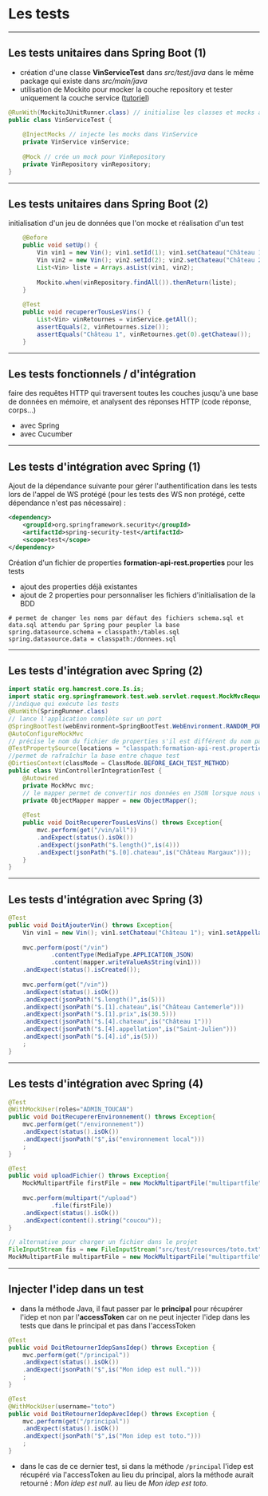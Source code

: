 # Les tests

----

## Les tests unitaires dans Spring Boot (1)

- création d'une classe **VinServiceTest** dans *src/test/java* dans le même package qui existe dans *src/main/java*
- utilisation de Mockito pour mocker la couche repository et tester uniquement la couche service ([tutoriel](http://www.springboottutorial.com/spring-boot-unit-testing-and-mocking-with-mockito-and-junit))

```java
@RunWith(MockitoJUnitRunner.class) // initialise les classes et mocks avant d'exécuter les tests
public class VinServiceTest {
	
	@InjectMocks // injecte les mocks dans VinService
	private VinService vinService;
	
	@Mock // crée un mock pour VinRepository
	private VinRepository vinRepository;
}
```

----

## Les tests unitaires dans Spring Boot (2)

initialisation d'un jeu de données que l'on mocke et réalisation d'un test

```java
	@Before
	public void setUp() {
		Vin vin1 = new Vin(); vin1.setId(1); vin1.setChateau("Château 1"); vin1.setAppellation("Saint-Julien"); vin1.setPrix(10.0);
		Vin vin2 = new Vin(); vin2.setId(2); vin2.setChateau("Château 2"); vin2.setAppellation("Pomerol"); vin2.setPrix(25.0);
		List<Vin> liste = Arrays.asList(vin1, vin2);
		
		Mockito.when(vinRepository.findAll()).thenReturn(liste);
	}
	
	@Test
	public void recupererTousLesVins() {
		List<Vin> vinRetournes = vinService.getAll();
		assertEquals(2, vinRetournes.size());
		assertEquals("Château 1", vinRetournes.get(0).getChateau());
	}
```

----

## Les tests fonctionnels / d'intégration

faire des requêtes HTTP qui traversent toutes les couches jusqu'à une base de données en mémoire, et analysent des réponses HTTP (code réponse, corps...)
- avec Spring
- avec Cucumber


----

## Les tests d'intégration avec Spring (1)

Ajout de la dépendance suivante pour gérer l'authentification dans les tests lors de l'appel de WS protégé (pour les tests des WS non protégé, cette dépendance n'est pas nécessaire) :

```xml
<dependency>
	<groupId>org.springframework.security</groupId>
	<artifactId>spring-security-test</artifactId>
	<scope>test</scope>
</dependency>
```

Création d'un fichier de properties **formation-api-rest.properties** pour les tests
- ajout des properties déjà existantes
- ajout de 2 properties pour personnaliser les fichiers d'initialisation de la BDD
```properties
# permet de changer les noms par défaut des fichiers schema.sql et data.sql attendu par Spring pour peupler la base
spring.datasource.schema = classpath:/tables.sql 
spring.datasource.data = classpath:/donnees.sql
```

----

## Les tests d'intégration avec Spring (2)

```java
import static org.hamcrest.core.Is.is;
import static org.springframework.test.web.servlet.request.MockMvcRequestBuilders.*;
//indique qui exécute les tests
@RunWith(SpringRunner.class)
// lance l'application complète sur un port
@SpringBootTest(webEnvironment=SpringBootTest.WebEnvironment.RANDOM_PORT, classes = FormationApiRestApplication.class)
@AutoConfigureMockMvc
// précise le nom du fichier de properties s'il est différent du nom par défaut
@TestPropertySource(locations = "classpath:formation-api-rest.properties")
//permet de rafraîchir la base entre chaque test
@DirtiesContext(classMode = ClassMode.BEFORE_EACH_TEST_METHOD)
public class VinControllerIntegrationTest {
	@Autowired
	private MockMvc mvc;
	// le mapper permet de convertir nos données en JSON lorsque nous voulons invoquer notre API
	private ObjectMapper mapper = new ObjectMapper();
	
	@Test
	public void DoitRecupererTousLesVins() throws Exception{
		mvc.perform(get("/vin/all"))
		.andExpect(status().isOk())
		.andExpect(jsonPath("$.length()",is(4)))
		.andExpect(jsonPath("$.[0].chateau",is("Château Margaux")));
	}
}
```

----

## Les tests d'intégration avec Spring (3)

```java
@Test
public void DoitAjouterVin() throws Exception{
	Vin vin1 = new Vin(); vin1.setChateau("Château 1"); vin1.setAppellation("Saint-Julien"); vin1.setPrix(10.0); 
	
	mvc.perform(post("/vin")
			.contentType(MediaType.APPLICATION_JSON)
			.content(mapper.writeValueAsString(vin1)))
	.andExpect(status().isCreated());
	
	mvc.perform(get("/vin"))
	.andExpect(status().isOk())
	.andExpect(jsonPath("$.length()",is(5)))
	.andExpect(jsonPath("$.[1].chateau",is("Château Cantemerle")))
	.andExpect(jsonPath("$.[1].prix",is(30.5)))
	.andExpect(jsonPath("$.[4].chateau",is("Château 1")))
	.andExpect(jsonPath("$.[4].appellation",is("Saint-Julien")))
	.andExpect(jsonPath("$.[4].id",is(5)))
	;
}
```

----

## Les tests d'intégration avec Spring (4)

```java
@Test
@WithMockUser(roles="ADMIN_TOUCAN")
public void DoitRecupererEnvironnement() throws Exception{
	mvc.perform(get("/environnement"))
	.andExpect(status().isOk())
	.andExpect(jsonPath("$",is("environnement local")))
	;
}

@Test
public void uploadFichier() throws Exception{
	MockMultipartFile firstFile = new MockMultipartFile("multipartfile", "filename.txt", "text/plain", "coucou".getBytes());
	
	mvc.perform(multipart("/upload")
			.file(firstFile))
	.andExpect(status().isOk())
	.andExpect(content().string("coucou"));
}

// alternative pour charger un fichier dans le projet
FileInputStream fis = new FileInputStream("src/test/resources/toto.txt");
MockMultipartFile multipartFile = new MockMultipartFile("multipartfile", fis);
```

----

## Injecter l'idep dans un test

- dans la méthode Java, il faut passer par le **principal** pour récupérer l'idep et non par l'**accessToken** car on ne peut injecter l'idep dans les tests que dans le principal et pas dans l'accessToken

```java
@Test
public void DoitRetournerIdepSansIdep() throws Exception {
	mvc.perform(get("/principal"))
	.andExpect(status().isOk())
	.andExpect(jsonPath("$",is("Mon idep est null.")))
	;
}

@Test
@WithMockUser(username="toto")
public void DoitRetournerIdepAvecIdep() throws Exception {
	mvc.perform(get("/principal"))
	.andExpect(status().isOk())
	.andExpect(jsonPath("$",is("Mon idep est toto.")))
	;
}
```

- dans le cas de ce dernier test, si dans la méthode `/principal` l'idep est récupéré via l'accessToken au lieu du principal, alors la méthode aurait retourné : *Mon idep est null.* au lieu de *Mon idep est toto.*